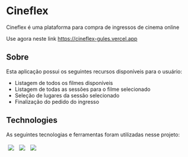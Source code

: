 # Cineflex

Cineflex é uma plataforma para compra de ingressos de cinema online

Use agora neste link https://cineflex-gules.vercel.app

## Sobre

Esta aplicação possui os seguintes recursos disponíveis para o usuário:

- Listagem de todos os filmes disponíveis
- Listagem de todas as sessões para o filme selecionado
- Seleção de lugares da sessão selecionado
- Finalização do pedido do ingresso


## Technologies
As seguintes tecnologias e ferramentas foram utilizadas nesse projeto:<br>
<p>
  <img style='margin: 5px;' src='https://img.shields.io/badge/axios%20-%2320232a.svg?&style=for-the-badge&color=informational'>
  <img style='margin: 5px;' src="https://img.shields.io/badge/react-app%20-%2320232a.svg?&style=for-the-badge&color=60ddf9&logo=react&logoColor=%2361DAFB"/>
  <img style='margin: 5px;' src="https://img.shields.io/badge/react_route%20-%2320232a.svg?&style=for-the-badge&logo=react&logoColor=%2361DAFB"/>
</p>
